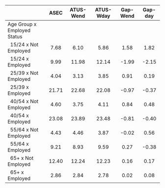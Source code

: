 
|                      |         ASEC |    ATUS-Wend |    ATUS-Wday |     Gap-Wend |      Gap-day |
| -------------------- | :----------: | :----------: | :----------: | :----------: | :----------: |
| Age Group x Employed Status |              |              |              |              |              |
| &nbsp;&nbsp;15/24 x Not Employed |         7.68 |         6.10 |         5.86 |         1.58 |         1.82 |
| &nbsp;&nbsp;15/24 x Employed |         9.99 |        11.98 |        12.14 |        -1.99 |        -2.15 |
| &nbsp;&nbsp;25/39 x Not Employed |         4.04 |         3.13 |         3.85 |         0.91 |         0.19 |
| &nbsp;&nbsp;25/39 x Employed |        21.71 |        22.68 |        22.08 |        -0.97 |        -0.37 |
| &nbsp;&nbsp;40/54 x Not Employed |         4.60 |         3.75 |         4.11 |         0.84 |         0.48 |
| &nbsp;&nbsp;40/54 x Employed |        23.08 |        23.89 |        23.48 |        -0.81 |        -0.40 |
| &nbsp;&nbsp;55/64 x Not Employed |         4.43 |         4.46 |         3.87 |        -0.02 |         0.56 |
| &nbsp;&nbsp;55/64 x Employed |         9.21 |         8.93 |         9.59 |         0.27 |        -0.38 |
| &nbsp;&nbsp;65+ x Not Employed |        12.40 |        12.24 |        12.23 |         0.16 |         0.17 |
| &nbsp;&nbsp;65+ x Employed |         2.86 |         2.84 |         2.78 |         0.02 |         0.08 |

